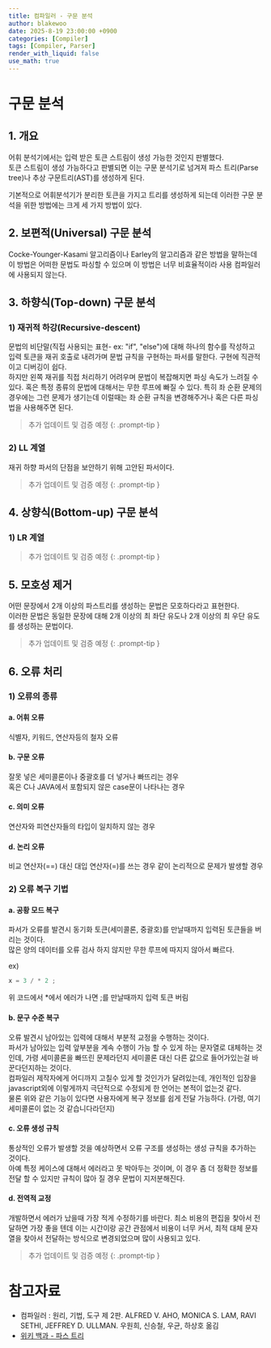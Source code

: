 ```yaml
---
title: 컴파일러 - 구문 분석
author: blakewoo
date: 2025-8-19 23:00:00 +0900
categories: [Compiler]
tags: [Compiler, Parser] 
render_with_liquid: false
use_math: true
---
```


# 구문 분석
## 1. 개요
어휘 분석기에서는 입력 받은 토큰 스트림이 생성 가능한 것인지 판별했다.   
토큰 스트림이 생성 가능하다고 판별되면 이는 구문 분석기로 넘겨져 파스 트리(Parse tree)나
추상 구문트리(AST)를 생성하게 된다.

기본적으로 어휘분석기가 분리한 토큰을 가지고 트리를 생성하게 되는데
이러한 구문 분석을 위한 방법에는 크게 세 가지 방법이 있다.

## 2. 보편적(Universal) 구문 분석
Cocke-Younger-Kasami 알고리즘이나 Earley의 알고리즘과 같은 방법을 말하는데
이 방법은 어떠한 문법도 파싱할 수 있으며 이 방법은 너무 비효율적이라 사용 컴파일러에 사용되지 않는다.

## 3. 하향식(Top-down) 구문 분석
### 1) 재귀적 하강(Recursive-descent)
문법의 비단말(직접 사용되는 표현- ex: "if", "else")에 대해 하나의 함수를 작성하고 입력 토큰을 재귀 호출로 내려가며 문법 규칙을 구현하는
파서를 말한다. 구현에 직관적이고 디버깅이 쉽다.   
하지만 왼쪽 재귀를 직접 처리하기 어려우며 문법이 복잡해지면 파싱 속도가 느려질 수 있다. 혹은 특정 종류의 문법에 대해서는
무한 루프에 빠질 수 있다. 특히 좌 순환 문제의 경우에는 그런 문제가 생기는데 이럴때는 좌 순환 규칙을 변경해주거나
혹은 다른 파싱 법을 사용해주면 된다.

> 추가 업데이트 및 검증 예정
{: .prompt-tip }
> 
### 2) LL 계열
재귀 하향 파서의 단점을 보안하기 위해 고안된 파서이다.  


> 추가 업데이트 및 검증 예정
{: .prompt-tip }


## 4. 상향식(Bottom-up) 구문 분석
### 1) LR 계열

> 추가 업데이트 및 검증 예정
{: .prompt-tip }

## 5. 모호성 제거
어떤 문장에서 2개 이상의 파스트리를 생성하는 문법은 모호하다라고 표현한다.    
이러한 문법은 동일한 문장에 대해 2개 이상의 최 좌단 유도나 2개 이상의 최 우단 유도를 생성하는 문법이다.

> 추가 업데이트 및 검증 예정
{: .prompt-tip }

## 6. 오류 처리
### 1) 오류의 종류
#### a. 어휘 오류
식별자, 키워드, 연산자등의 철자 오류

#### b. 구문 오류
잘못 넣은 세미콜론이나 중괄호를 더 넣거나 빠뜨리는 경우   
혹은 C나 JAVA에서 포함되지 않은 case문이 나타나는 경우

#### c. 의미 오류
연산자와 피연산자들의 타입이 일치하지 않는 경우

#### d. 논리 오류
비교 연산자(==) 대신 대입 연산자(=)를 쓰는 경우 같이 논리적으로 문제가 발생할 경우

### 2) 오류 복구 기법
#### a. 공황 모드 복구
파서가 오류를 발견시 동기화 토큰(세미콜론, 중괄호)를 만날때까지 입력된 토큰들을 버리는 것이다.   
많은 양의 데이터를 오류 검사 하지 않지만 무한 루프에 따지지 않아서 빠르다.

ex)

```c
x = 3 / * 2 ;
```
위 코드에서 *에서 에러가 나면 ;를 만날때까지 입력 토큰 버림

#### b. 문구 수준 복구
오류 발견시 남아있는 입력에 대해서 부분적 교정을 수행하는 것이다.   
파서가 남아있는 입력 앞부분을 계속 수행이 가능 할 수 있게 하는 문자열로 대체하는 것인데, 가령 세미콜론을 빠뜨린 문제라던지
세미콜론 대신 다른 값으로 들어가있는걸 바꾼다던지하는 것이다.   
컴파일러 제작자에게 어디까지 고칠수 있게 할 것인가가 달려있는데, 개인적인 입장을 javascript외에 이렇게까지 극단적으로
수정되게 한 언어는 본적이 없는것 같다.   
물론 위와 같은 기능이 있다면 사용자에게 복구 정보를 쉽게 전달 가능하다. (가령, 여기 세미콜론이 없는 것 같습니다라던지)

#### c. 오류 생성 규칙
통상적인 오류가 발생할 것을 예상하면서 오류 구조를 생성하는 생성 규칙을 추가하는 것이다.   
아예 특정 케이스에 대해서 에러라고 못 박아두는 것이며, 이 경우 좀 더 정확한 정보를 전달 할 수 있지만
규칙이 많아 질 경우 문법이 지저분해진다.

#### d. 전역적 교정
개발하면서 에러가 났을때 가장 적게 수정하기를 바란다. 최소 비용의 편집을 찾아서 전달하면 가장 좋을 텐데
이는 시간이랑 공간 관점에서 비용이 너무 커서, 최적 대체 문자열을 찾아서 전달하는 방식으로 변경되었으며
많이 사용되고 있다.

> 추가 업데이트 및 검증 예정
{: .prompt-tip }
 
# 참고자료
- 컴파일러 : 원리, 기법, 도구 제 2판. ALFRED V. AHO, MONICA S. LAM, RAVI SETHI, JEFFREY D. ULLMAN. 우원희, 신승철, 우균, 하상호 옮김
- [위키 백과 - 파스 트리](https://ko.wikipedia.org/wiki/%ED%8C%8C%EC%8A%A4_%ED%8A%B8%EB%A6%AC)
